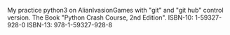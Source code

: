  My practice python3 on AlianIvasionGames with "git" and "git hub" 
control version.
 The Book "Python Crash Course, 2nd Edition".
 ISBN-10: 1-59327-928-0
 ISBN-13: 978-1-59327-928-8
